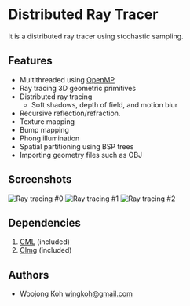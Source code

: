 # Distributed Ray Tracer
It is a distributed ray tracer using stochastic sampling.

## Features
* Multithreaded using [OpenMP](http://openmp.org/)
* Ray tracing 3D geometric primitives
* Distributed ray tracing
  * Soft shadows, depth of field, and motion blur
* Recursive reflection/refraction.
* Texture mapping
* Bump mapping
* Phong illumination
* Spatial partitioning using BSP trees
* Importing geometry files such as OBJ

## Screenshots
![Ray tracing #0](https://bitbucket.org/wjkoh/4190.410-cg/raw/f92a0d8a0cb4/docs/images/ray_tracing_0.png)
![Ray tracing #1](https://bitbucket.org/wjkoh/4190.410-cg/raw/f92a0d8a0cb4/docs/images/ray_tracing_1.png)
![Ray tracing #2](https://bitbucket.org/wjkoh/4190.410-cg/raw/f92a0d8a0cb4/docs/images/ray_tracing_2.png)

## Dependencies
1. [CML](http://cmldev.net/) (included)
1. [CImg](http://cimg.sourceforge.net/) (included)

## Authors
* Woojong Koh  <wjngkoh@gmail.com>
